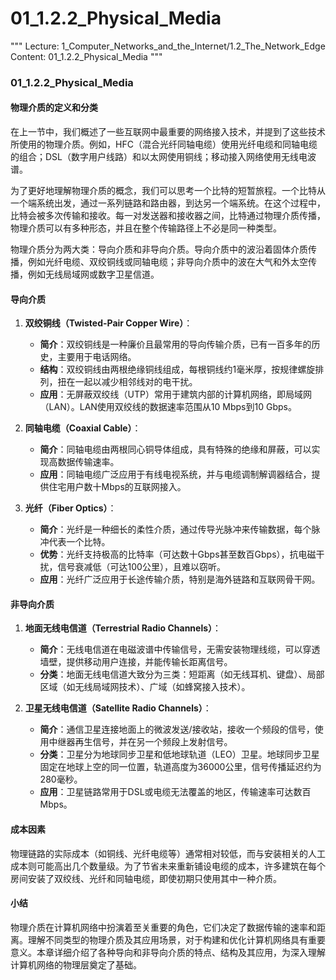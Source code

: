 # 01_1.2.2_Physical_Media

"""
Lecture: 1_Computer_Networks_and_the_Internet/1.2_The_Network_Edge
Content: 01_1.2.2_Physical_Media
"""

### 01_1.2.2_Physical_Media

#### 物理介质的定义和分类

在上一节中，我们概述了一些互联网中最重要的网络接入技术，并提到了这些技术所使用的物理介质。例如，HFC（混合光纤同轴电缆）使用光纤电缆和同轴电缆的组合；DSL（数字用户线路）和以太网使用铜线；移动接入网络使用无线电波谱。

为了更好地理解物理介质的概念，我们可以思考一个比特的短暂旅程。一个比特从一个端系统出发，通过一系列链路和路由器，到达另一个端系统。在这个过程中，比特会被多次传输和接收。每一对发送器和接收器之间，比特通过物理介质传播，物理介质可以有多种形态，并且在整个传输路径上不必是同一种类型。

物理介质分为两大类：导向介质和非导向介质。导向介质中的波沿着固体介质传播，例如光纤电缆、双绞铜线或同轴电缆；非导向介质中的波在大气和外太空传播，例如无线局域网或数字卫星信道。

#### 导向介质

1. **双绞铜线（Twisted-Pair Copper Wire）**：
    - **简介**：双绞铜线是一种廉价且最常用的导向传输介质，已有一百多年的历史，主要用于电话网络。
    - **结构**：双绞铜线由两根绝缘铜线组成，每根铜线约1毫米厚，按规律螺旋排列，扭在一起以减少相邻线对的电干扰。
    - **应用**：无屏蔽双绞线（UTP）常用于建筑内部的计算机网络，即局域网（LAN）。LAN使用双绞线的数据速率范围从10 Mbps到10 Gbps。

2. **同轴电缆（Coaxial Cable）**：
    - **简介**：同轴电缆由两根同心铜导体组成，具有特殊的绝缘和屏蔽，可以实现高数据传输速率。
    - **应用**：同轴电缆广泛应用于有线电视系统，并与电缆调制解调器结合，提供住宅用户数十Mbps的互联网接入。

3. **光纤（Fiber Optics）**：
    - **简介**：光纤是一种细长的柔性介质，通过传导光脉冲来传输数据，每个脉冲代表一个比特。
    - **优势**：光纤支持极高的比特率（可达数十Gbps甚至数百Gbps），抗电磁干扰，信号衰减低（可达100公里），且难以窃听。
    - **应用**：光纤广泛应用于长途传输介质，特别是海外链路和互联网骨干网。

#### 非导向介质

1. **地面无线电信道（Terrestrial Radio Channels）**：
    - **简介**：无线电信道在电磁波谱中传输信号，无需安装物理线缆，可以穿透墙壁，提供移动用户连接，并能传输长距离信号。
    - **分类**：地面无线电信道大致分为三类：短距离（如无线耳机、键盘）、局部区域（如无线局域网技术）、广域（如蜂窝接入技术）。

2. **卫星无线电信道（Satellite Radio Channels）**：
    - **简介**：通信卫星连接地面上的微波发送/接收站，接收一个频段的信号，使用中继器再生信号，并在另一个频段上发射信号。
    - **分类**：卫星分为地球同步卫星和低地球轨道（LEO）卫星。地球同步卫星固定在地球上空的同一位置，轨道高度为36000公里，信号传播延迟约为280毫秒。
    - **应用**：卫星链路常用于DSL或电缆无法覆盖的地区，传输速率可达数百Mbps。

#### 成本因素

物理链路的实际成本（如铜线、光纤电缆等）通常相对较低，而与安装相关的人工成本则可能高出几个数量级。为了节省未来重新铺设电缆的成本，许多建筑在每个房间安装了双绞线、光纤和同轴电缆，即使初期只使用其中一种介质。

#### 小结

物理介质在计算机网络中扮演着至关重要的角色，它们决定了数据传输的速率和距离。理解不同类型的物理介质及其应用场景，对于构建和优化计算机网络具有重要意义。本章详细介绍了各种导向和非导向介质的特点、结构及其应用，为深入理解计算机网络的物理层奠定了基础。